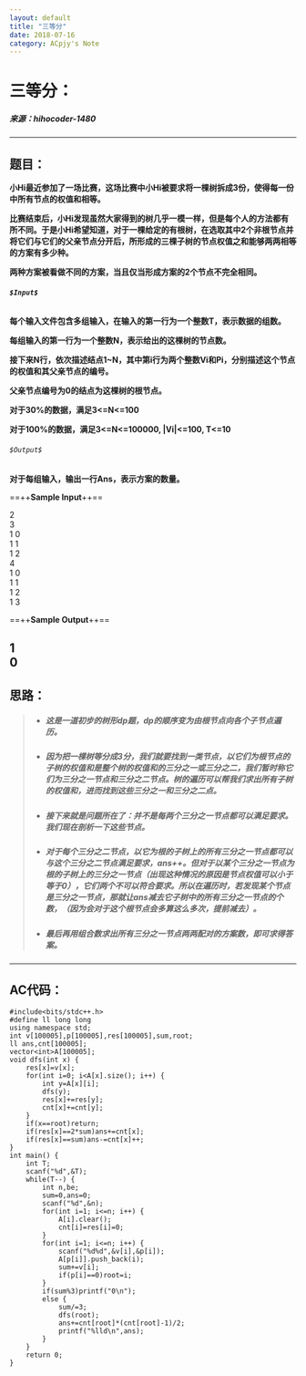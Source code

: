 ```yaml
---
layout: default
title: "三等分"
date: 2018-07-16
category: ACpjy's Note
---
```

# 三等分：
##### 来源：hihocoder-1480

---
## 题目：

**小Hi最近参加了一场比赛，这场比赛中小Hi被要求将一棵树拆成3份，使得每一份中所有节点的权值和相等。**

**比赛结束后，小Hi发现虽然大家得到的树几乎一模一样，但是每个人的方法都有所不同。于是小Hi希望知道，对于一棵给定的有根树，在选取其中2个非根节点并将它们与它们的父亲节点分开后，所形成的三棵子树的节点权值之和能够两两相等的方案有多少种。**

 **两种方案被看做不同的方案，当且仅当形成方案的2个节点不完全相同。**
 
###### **`$Input$`**
**每个输入文件包含多组输入，在输入的第一行为一个整数T，表示数据的组数。**

**每组输入的第一行为一个整数N，表示给出的这棵树的节点数。**

**接下来N行，依次描述结点1~N，其中第i行为两个整数Vi和Pi，分别描述这个节点的权值和其父亲节点的编号。**

**父亲节点编号为0的结点为这棵树的根节点。**

**对于30%的数据，满足3<=N<=100**

**对于100%的数据，满足3<=N<=100000, |Vi|<=100, T<=10**

###### `$Output$`
**对于每组输入，输出一行Ans，表示方案的数量。**

==++**Sample Input**++==

2  
3  
1 0  
1 1  
1 2  
4  
1 0  
1 1  
1 2  
1 3  

==++**Sample Output**++==

1  
0  
---

## 思路：
> - ##### 这是一道初步的树形dp题，dp的顺序变为由根节点向各个子节点遍历。
> - ##### 因为把一棵树等分成3分，我们就要找到一类节点，以它们为根节点的子树的权值和是整个树的权值和的三分之一或三分之二，我们暂时称它们为三分之一节点和三分之二节点。树的遍历可以帮我们求出所有子树的权值和，进而找到这些三分之一和三分之二点。
> - ##### 接下来就是问题所在了：并不是每两个三分之一节点都可以满足要求。我们现在剖析一下这些节点。
> - ##### 对于每个三分之二节点，以它为根的子树上的所有三分之一节点都可以与这个三分之二节点满足要求，ans++。但对于以某个三分之一节点为根的子树上的三分之一节点（出现这种情况的原因是节点权值可以小于等于0），它们两个不可以符合要求。所以在遍历时，若发现某个节点是三分之一节点，那就让ans减去它子树中的所有三分之一节点的个数，（因为会对于这个根节点会多算这么多次，提前减去）。
> - ##### 最后再用组合数求出所有三分之一节点两两配对的方案数，即可求得答案。
---
## AC代码：

```
#include<bits/stdc++.h>
#define ll long long
using namespace std;
int v[100005],p[100005],res[100005],sum,root;
ll ans,cnt[100005];
vector<int>A[100005];
void dfs(int x) {
	res[x]=v[x];
	for(int i=0; i<A[x].size(); i++) {
		int y=A[x][i];
		dfs(y);
		res[x]+=res[y];
		cnt[x]+=cnt[y];
	}
	if(x==root)return;
	if(res[x]==2*sum)ans+=cnt[x];
	if(res[x]==sum)ans-=cnt[x]++;
}
int main() {
	int T;
	scanf("%d",&T);
	while(T--) {
		int n,be;
		sum=0,ans=0;
		scanf("%d",&n);
		for(int i=1; i<=n; i++) {
			A[i].clear();
			cnt[i]=res[i]=0;
		}
		for(int i=1; i<=n; i++) {
			scanf("%d%d",&v[i],&p[i]);
			A[p[i]].push_back(i);
			sum+=v[i];
			if(p[i]==0)root=i;
		}
		if(sum%3)printf("0\n");
		else {
			sum/=3;
			dfs(root);
			ans+=cnt[root]*(cnt[root]-1)/2;
			printf("%lld\n",ans);
		}
	}
	return 0;
}
```
